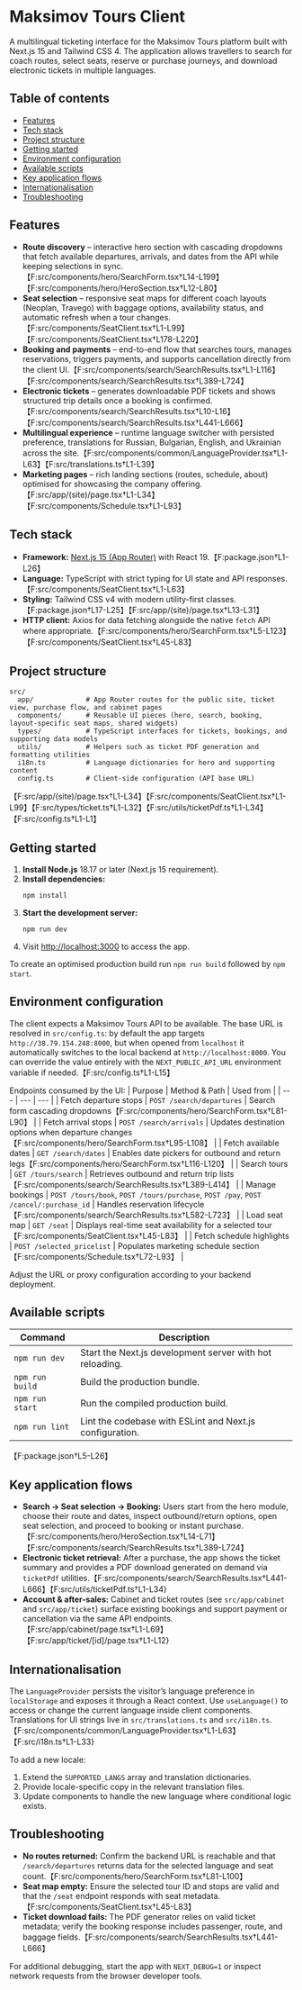 # Maksimov Tours Client

A multilingual ticketing interface for the Maksimov Tours platform built with Next.js 15 and Tailwind CSS 4. The application allows travellers to search for coach routes, select seats, reserve or purchase journeys, and download electronic tickets in multiple languages.

## Table of contents
- [Features](#features)
- [Tech stack](#tech-stack)
- [Project structure](#project-structure)
- [Getting started](#getting-started)
- [Environment configuration](#environment-configuration)
- [Available scripts](#available-scripts)
- [Key application flows](#key-application-flows)
- [Internationalisation](#internationalisation)
- [Troubleshooting](#troubleshooting)

## Features
- **Route discovery** – interactive hero section with cascading dropdowns that fetch available departures, arrivals, and dates from the API while keeping selections in sync.【F:src/components/hero/SearchForm.tsx†L14-L199】【F:src/components/hero/HeroSection.tsx†L12-L80】
- **Seat selection** – responsive seat maps for different coach layouts (Neoplan, Travego) with baggage options, availability status, and automatic refresh when a tour changes.【F:src/components/SeatClient.tsx†L1-L99】【F:src/components/SeatClient.tsx†L178-L220】
- **Booking and payments** – end-to-end flow that searches tours, manages reservations, triggers payments, and supports cancellation directly from the client UI.【F:src/components/search/SearchResults.tsx†L1-L116】【F:src/components/search/SearchResults.tsx†L389-L724】
- **Electronic tickets** – generates downloadable PDF tickets and shows structured trip details once a booking is confirmed.【F:src/components/search/SearchResults.tsx†L10-L16】【F:src/components/search/SearchResults.tsx†L441-L666】
- **Multilingual experience** – runtime language switcher with persisted preference, translations for Russian, Bulgarian, English, and Ukrainian across the site.【F:src/components/common/LanguageProvider.tsx†L1-L63】【F:src/translations.ts†L1-L39】
- **Marketing pages** – rich landing sections (routes, schedule, about) optimised for showcasing the company offering.【F:src/app/(site)/page.tsx†L1-L34】【F:src/components/Schedule.tsx†L1-L93】

## Tech stack
- **Framework:** [Next.js 15 (App Router)](https://nextjs.org/) with React 19.【F:package.json†L1-L26】
- **Language:** TypeScript with strict typing for UI state and API responses.【F:src/components/SeatClient.tsx†L1-L63】
- **Styling:** Tailwind CSS v4 with modern utility-first classes.【F:package.json†L17-L25】【F:src/app/(site)/page.tsx†L13-L31】
- **HTTP client:** Axios for data fetching alongside the native `fetch` API where appropriate.【F:src/components/hero/SearchForm.tsx†L5-L123】【F:src/components/SeatClient.tsx†L45-L83】

## Project structure
```
src/
  app/             # App Router routes for the public site, ticket view, purchase flow, and cabinet pages
  components/      # Reusable UI pieces (hero, search, booking, layout-specific seat maps, shared widgets)
  types/           # TypeScript interfaces for tickets, bookings, and supporting data models
  utils/           # Helpers such as ticket PDF generation and formatting utilities
  i18n.ts          # Language dictionaries for hero and supporting content
  config.ts        # Client-side configuration (API base URL)
```
【F:src/app/(site)/page.tsx†L1-L34】【F:src/components/SeatClient.tsx†L1-L99】【F:src/types/ticket.ts†L1-L32】【F:src/utils/ticketPdf.ts†L1-L34】【F:src/config.ts†L1-L1】

## Getting started
1. **Install Node.js** 18.17 or later (Next.js 15 requirement).
2. **Install dependencies:**
   ```bash
   npm install
   ```
3. **Start the development server:**
   ```bash
   npm run dev
   ```
4. Visit [http://localhost:3000](http://localhost:3000) to access the app.

To create an optimised production build run `npm run build` followed by `npm start`.

## Environment configuration
The client expects a Maksimov Tours API to be available. The base URL is resolved in `src/config.ts`: by default the app targets `http://38.79.154.248:8000`, but when opened from `localhost` it automatically switches to the local backend at `http://localhost:8000`. You can override the value entirely with the `NEXT_PUBLIC_API_URL` environment variable if needed.【F:src/config.ts†L1-L15】

Endpoints consumed by the UI:
| Purpose | Method & Path | Used from |
| --- | --- | --- |
| Fetch departure stops | `POST /search/departures` | Search form cascading dropdowns【F:src/components/hero/SearchForm.tsx†L81-L90】 |
| Fetch arrival stops | `POST /search/arrivals` | Updates destination options when departure changes【F:src/components/hero/SearchForm.tsx†L95-L108】 |
| Fetch available dates | `GET /search/dates` | Enables date pickers for outbound and return legs【F:src/components/hero/SearchForm.tsx†L116-L120】 |
| Search tours | `GET /tours/search` | Retrieves outbound and return trip lists【F:src/components/search/SearchResults.tsx†L389-L414】 |
| Manage bookings | `POST /tours/book`, `POST /tours/purchase`, `POST /pay`, `POST /cancel/:purchase_id` | Handles reservation lifecycle【F:src/components/search/SearchResults.tsx†L582-L723】 |
| Load seat map | `GET /seat` | Displays real-time seat availability for a selected tour【F:src/components/SeatClient.tsx†L45-L83】 |
| Fetch schedule highlights | `POST /selected_pricelist` | Populates marketing schedule section【F:src/components/Schedule.tsx†L72-L93】 |

Adjust the URL or proxy configuration according to your backend deployment.

## Available scripts
| Command | Description |
| --- | --- |
| `npm run dev` | Start the Next.js development server with hot reloading. |
| `npm run build` | Build the production bundle. |
| `npm run start` | Run the compiled production build. |
| `npm run lint` | Lint the codebase with ESLint and Next.js configuration. |
【F:package.json†L5-L26】

## Key application flows
- **Search → Seat selection → Booking:** Users start from the hero module, choose their route and dates, inspect outbound/return options, open seat selection, and proceed to booking or instant purchase.【F:src/components/hero/HeroSection.tsx†L14-L71】【F:src/components/search/SearchResults.tsx†L389-L724】
- **Electronic ticket retrieval:** After a purchase, the app shows the ticket summary and provides a PDF download generated on demand via `ticketPdf` utilities.【F:src/components/search/SearchResults.tsx†L441-L666】【F:src/utils/ticketPdf.ts†L1-L34}
- **Account & after-sales:** Cabinet and ticket routes (see `src/app/cabinet` and `src/app/ticket`) surface existing bookings and support payment or cancellation via the same API endpoints.【F:src/app/cabinet/page.tsx†L1-L69】【F:src/app/ticket/[id]/page.tsx†L1-L12}

## Internationalisation
The `LanguageProvider` persists the visitor’s language preference in `localStorage` and exposes it through a React context. Use `useLanguage()` to access or change the current language inside client components. Translations for UI strings live in `src/translations.ts` and `src/i18n.ts`.
【F:src/components/common/LanguageProvider.tsx†L1-L63】【F:src/i18n.ts†L1-L33}

To add a new locale:
1. Extend the `SUPPORTED_LANGS` array and translation dictionaries.
2. Provide locale-specific copy in the relevant translation files.
3. Update components to handle the new language where conditional logic exists.

## Troubleshooting
- **No routes returned:** Confirm the backend URL is reachable and that `/search/departures` returns data for the selected language and seat count.【F:src/components/hero/SearchForm.tsx†L81-L100】
- **Seat map empty:** Ensure the selected tour ID and stops are valid and that the `/seat` endpoint responds with seat metadata.【F:src/components/SeatClient.tsx†L45-L83】
- **Ticket download fails:** The PDF generator relies on valid ticket metadata; verify the booking response includes passenger, route, and baggage fields.【F:src/components/search/SearchResults.tsx†L441-L666】

For additional debugging, start the app with `NEXT_DEBUG=1` or inspect network requests from the browser developer tools.
